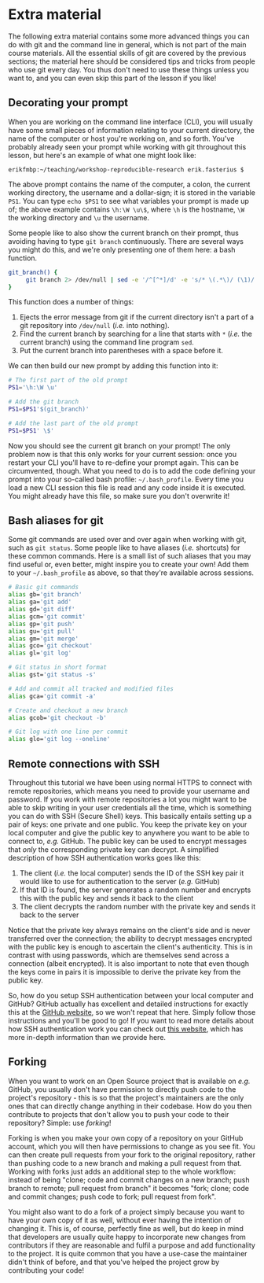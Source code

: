# Extra material

The following extra material contains some more advanced things you can do with
git and the command line in general, which is not part of the main course
materials. All the essential skills of git are covered by the previous
sections; the material here should be considered tips and tricks from people
who use git every day. You thus don't need to use these things unless you want
to, and you can even skip this part of the lesson if you like!

## Decorating your prompt

When you are working on the command line interface (CLI), you will usually have
some small pieces of information relating to your current directory, the name
of the computer or host you're working on, and so forth. You've probably
already seen your prompt while working with git throughout this lesson, but
here's an example of what one might look like:

```no-highlight
erikfmbp:~/teaching/workshop-reproducible-research erik.fasterius $
```

The above prompt contains the name of the computer, a colon, the current
working directory, the username and a dollar-sign; it is stored in the
variable `PS1`. You can type `echo $PS1` to see what variables your prompt
is made up of; the above example contains `\h:\W \u\$`, where `\h` is the
hostname, `\W` the working directory and `\u` the username.

Some people like to also show the current branch on their prompt, thus avoiding
having to type `git branch` continuously. There are several ways you might do
this, and we're only presenting one of them here: a bash function.

```bash
git_branch() {
     git branch 2> /dev/null | sed -e '/^[^*]/d' -e 's/* \(.*\)/ (\1)/'
}
```

This function does a number of things:

1. Ejects the error message from git if the current directory isn't a part of a
   git repository into `/dev/null` (_i.e._ into nothing).
2. Find the current branch by searching for a line that starts with `*` (*i.e.*
   the current branch) using the command line program `sed`.
3. Put the current branch into parentheses with a space before it.

We can then build our new prompt by adding this function into it:

```bash
# The first part of the old prompt
PS1='\h:\W \u'

# Add the git branch
PS1=$PS1'$(git_branch)'

# Add the last part of the old prompt
PS1=$PS1' \$'
```

Now you should see the current git branch on your prompt! The only problem now
is that this only works for your current session: once you restart your CLI
you'll have to re-define your prompt again. This can be circumvented, though.
What you need to do is to add the code defining your prompt into your so-called
bash profile: `~/.bash_profile`. Every time you load a new CLI session this
file is read and any code inside it is executed. You might already have this
file, so make sure you don't overwrite it!

## Bash aliases for git

Some git commands are used over and over again when working with git, such as
`git status`. Some people like to have aliases (*i.e.* shortcuts) for these
common commands. Here is a small list of such aliases that you may find useful
or, even better, might inspire you to create your own! Add them to your
`~/.bash_profile` as above, so that they're available across sessions.

```bash
# Basic git commands
alias gb='git branch'
alias ga='git add'
alias gd='git diff'
alias gcm='git commit'
alias gp='git push'
alias gu='git pull'
alias gm='git merge'
alias gco='git checkout'
alias gl='git log'

# Git status in short format
alias gst='git status -s'

# Add and commit all tracked and modified files
alias gca='git commit -a'

# Create and checkout a new branch
alias gcob='git checkout -b'

# Git log with one line per commit
alias glo='git log --oneline'
```

## Remote connections with SSH

Throughout this tutorial we have been using normal HTTPS to connect with remote
repositories, which means you need to provide your username and password. If you
work with remote repositories a lot you might want to be able to skip writing in
your user credentials all the time, which is something you can do with SSH
(Secure Shell) keys. This basically entails setting up a pair of keys: one
private and one public. You keep the private key on your local computer and give
the public key to anywhere you want to be able to connect to, *e.g.* GitHub. The
public key can be used to encrypt messages that *only* the corresponding private
key can decrypt. A simplified description of how SSH authentication works goes
like this:

1. The client (*i.e.* the local computer) sends the ID of the SSH key pair it
   would like to use for authentication to the server (*e.g.* GitHub)
2. If that ID is found, the server generates a random number and encrypts this
   with the public key and sends it back to the client
3. The client decrypts the random number with the private key and sends it back
   to the server

Notice that the private key always remains on the client's side and is never
transferred over the connection; the ability to decrypt messages encrypted with
the public key is enough to ascertain the client's authenticity. This is in
contrast with using passwords, which are themselves send across a connection
(albeit encrypted). It is also important to note that even though the keys come
in pairs it is impossible to derive the private key from the public key.

So, how do you setup SSH authentication between your local computer and GitHub?
GitHub actually has excellent and detailed instructions for exactly this at the
[GitHub website](https://docs.github.com/en/github/authenticating-to-github/connecting-to-github-with-ssh),
so we won't repeat that here. Simply follow those instructions and you'll be
good to go! If you want to read more details about how SSH authentication work
you can check out [this website](https://www.digitalocean.com/community/tutorials/understanding-the-ssh-encryption-and-connection-process),
which has more in-depth information than we provide here.

## Forking

When you want to work on an Open Source project that is available on *e.g.*
GitHub, you usually don't have permission to directly push code to the project's
repository - this is so that the project's maintainers are the only ones that
can directly change anything in their codebase. How do you then contribute to
projects that don't allow you to push your code to their repository? Simple: use
*forking*!

Forking is when you make your own copy of a repository on your GitHub account,
which you will then have permissions to change as you see fit. You can then
create pull requests from your fork to the original repository, rather than
pushing code to a new branch and making a pull request from that. Working with
forks just adds an additional step to the whole workflow: instead of being
"clone; code and commit changes on a new branch; push branch to remote; pull
request from branch" it becomes "fork; clone; code and commit changes; push code
to fork; pull request from fork".

You might also want to do a fork of a project simply because you want to have
your own copy of it as well, without ever having the intention of changing it.
This is, of course, perfectly fine as well, but do keep in mind that developers
are usually quite happy to incorporate new changes from contributors if they are
reasonable and fulfil a purpose and add functionality to the project. It is
quite common that you have a use-case the maintainer didn't think of before, and
that you've helped the project grow by contributing your code!
